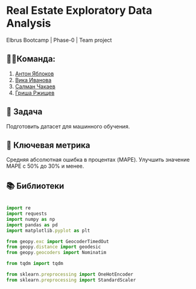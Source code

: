 # Real Estate Exploratory Data Analysis
Elbrus Bootcamp | Phase-0 | Team project


## 🦸‍♂️Команда:
1. [Антон Яблоков](https://github.com/AntNikYab)
2. [Вика Иванова](https://github.com/Vikaska031)
3. [Салман Чакаев](https://github.com/veidlink)
4. [Гриша Ржищев](https://github.com/Rzhischev)

## 🎯 Задача
Подготовить датасет для машинного обучения. 

## 📐 Ключевая метрика
Средняя абсолютная ошибка в процентах (MAPE). 
Улучшить значение MAPE с 50% до 30% и менее.

## 📚 Библиотеки 

```typescript

import re
import requests
import numpy as np
import pandas as pd
import matplotlib.pyplot as plt

from geopy.exc import GeocoderTimedOut
from geopy.distance import geodesic
from geopy.geocoders import Nominatim

from tqdm import tqdm

from sklearn.preprocessing import OneHotEncoder
from sklearn.preprocessing import StandardScaler
```
